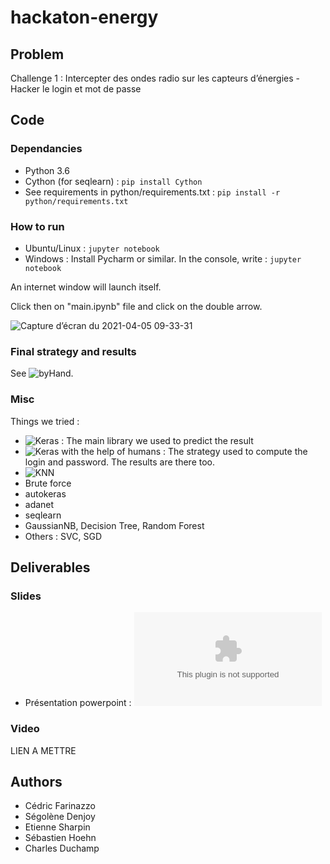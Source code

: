 # hackaton-energy
## Problem
Challenge 1 : Intercepter des ondes radio sur les capteurs d’énergies - Hacker le login et mot de passe


## Code
### Dependancies
* Python 3.6
* Cython (for seqlearn) : `pip install Cython`
* See requirements in python/requirements.txt : `pip install -r python/requirements.txt`

### How to run
* Ubuntu/Linux : `jupyter notebook`
* Windows : Install Pycharm or similar. In the console, write : `jupyter notebook`

An internet window will launch itself.

Click then on "main.ipynb" file and click on the double arrow.

![Capture d’écran du 2021-04-05 09-33-31](https://user-images.githubusercontent.com/57793060/113549685-1d3b9380-95f2-11eb-933c-2c76010b3e10.png)

### Final strategy and results
See ![byHand](https://github.com/atomesZ/hackaton-energy/blob/master/python/byHand.ipynb).

### Misc
Things we tried :
* ![Keras](https://github.com/atomesZ/hackaton-energy/blob/master/python/main.ipynb) : The main library we used to predict the result
* ![Keras with the help of humans](https://github.com/atomesZ/hackaton-energy/blob/master/python/byHand.ipynb) : The strategy used to compute the login and password. The results are there too.
* ![KNN](https://github.com/atomesZ/hackaton-energy/blob/master/python/KNN.ipynb)
* Brute force
* autokeras
* adanet
* seqlearn
* GaussianNB, Decision Tree, Random Forest
* Others : SVC, SGD

## Deliverables
### Slides
* Présentation powerpoint : ![ici](https://github.com/atomesZ/hackaton-energy/blob/master/Les%20Chacaux%20tigr%C3%A9s-%20HackatonEnergy.pptx)

### Video
LIEN A METTRE

## Authors
- Cédric Farinazzo
- Ségolène Denjoy
- Etienne Sharpin
- Sébastien Hoehn
- Charles Duchamp
